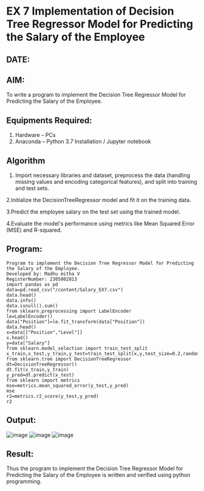# EX 7 Implementation of Decision Tree Regressor Model for Predicting the Salary of the Employee
## DATE:
## AIM:
To write a program to implement the Decision Tree Regressor Model for Predicting the Salary of the Employee.

## Equipments Required:
1. Hardware – PCs
2. Anaconda – Python 3.7 Installation / Jupyter notebook

## Algorithm
1. Import necessary libraries and dataset, preprocess the data (handling missing values and encoding categorical features), and split into training and test sets.

2.Initialize the DecisionTreeRegressor model and fit it on the training data.

3.Predict the employee salary on the test set using the trained model.

4.Evaluate the model's performance using metrics like Mean Squared Error (MSE) and R-squared. 

## Program:
```
Program to implement the Decision Tree Regressor Model for Predicting the Salary of the Employee.
Developed by: Madhu mitha V
RegisterNumber: 2305002013
import pandas as pd
data=pd.read_csv("/content/Salary_EX7.csv")
data.head()
data.info()
data.isnull().sum()
from sklearn.preprocessing import LabelEncoder
le=LabelEncoder()
data["Position"]=le.fit_transform(data["Position"])
data.head()
x=data[["Position","Level"]]
x.head()
y=data["Salary"]
from sklearn.model_selection import train_test_split
x_train,x_test,y_train,y_test=train_test_split(x,y,test_size=0.2,random_state=2)
from sklearn.tree import DecisionTreeRegressor
dt=DecisionTreeRegressor()
dt.fit(x_train,y_train)
y_pred=dt.predict(x_test)
from sklearn import metrics
mse=metrics.mean_squared_error(y_test,y_pred)
mse
r2=metrics.r2_score(y_test,y_pred)
r2
```

## Output:
![image](https://github.com/user-attachments/assets/f37f2fdf-c2f3-4e8f-9780-4f95abde683c)
![image](https://github.com/user-attachments/assets/4cab0d0a-249d-4dd4-b7b1-e1876d602b8d)
![image](https://github.com/user-attachments/assets/91003cac-7836-4277-b16f-99f38fdb5c80)



## Result:
Thus the program to implement the Decision Tree Regressor Model for Predicting the Salary of the Employee is written and verified using python programming.
